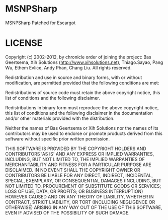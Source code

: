 # MSNPSharp
MSNPSharp Patched for Escargot

# LICENSE
Copyright (c) 2002-2012, by chronicle order of joining the project: Bas Geertsema, Xih Solutions (http://www.xihsolutions.net), Thiago.Sayao, Pang Wu, Ethem Evlice, Andy Phan, Chang Liu. All rights reserved.

Redistribution and use in source and binary forms, with or without modification, are permitted provided that the following conditions are met:

Redistributions of source code must retain the above copyright notice, this list of conditions and the following disclaimer.

Redistributions in binary form must reproduce the above copyright notice, this list of conditions and the following disclaimer in the documentation and/or other materials provided with the distribution.

Neither the names of Bas Geertsema or Xih Solutions nor the names of its contributors may be used to endorse or promote products derived from this software without specific prior written permission.

THIS SOFTWARE IS PROVIDED BY THE COPYRIGHT HOLDERS AND CONTRIBUTORS 'AS IS' AND ANY EXPRESS OR IMPLIED WARRANTIES, INCLUDING, BUT NOT LIMITED TO, THE IMPLIED WARRANTIES OF MERCHANTABILITY AND FITNESS FOR A PARTICULAR PURPOSE ARE DISCLAIMED. IN NO EVENT SHALL THE COPYRIGHT OWNER OR CONTRIBUTORS BE LIABLE FOR ANY DIRECT, INDIRECT, INCIDENTAL, SPECIAL, EXEMPLARY, OR CONSEQUENTIAL DAMAGES (INCLUDING, BUT NOT LIMITED TO, PROCUREMENT OF SUBSTITUTE GOODS OR SERVICES; LOSS OF USE, DATA, OR PROFITS; OR BUSINESS INTERRUPTION) HOWEVER CAUSED AND ON ANY THEORY OF LIABILITY, WHETHER IN CONTRACT, STRICT LIABILITY, OR TORT (INCLUDING NEGLIGENCE OR OTHERWISE) ARISING IN ANY WAY OUT OF THE USE OF THIS SOFTWARE, EVEN IF ADVISED OF THE POSSIBILITY OF SUCH DAMAGE.
